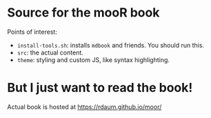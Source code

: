 # Source for the mooR book

Points of interest:

- `install-tools.sh`: installs `mdbook` and friends. You should run this.
- `src`: the actual content.
- `theme`: styling and custom JS, like syntax highlighting.

# But I just want to read the book!

Actual book is hosted at https://rdaum.github.io/moor/
